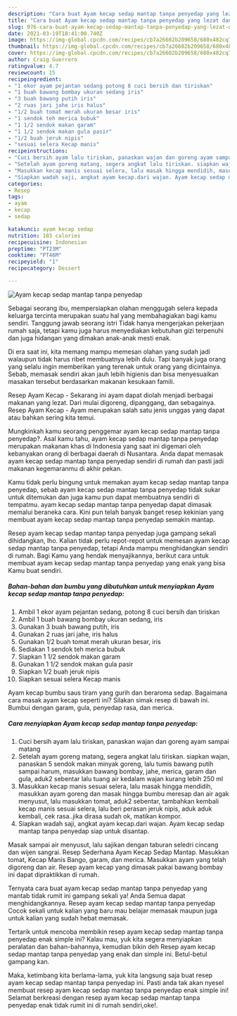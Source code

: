 ```yaml
---
description: "Cara buat Ayam kecap sedap mantap tanpa penyedap yang lezat dan Mudah Dibuat"
title: "Cara buat Ayam kecap sedap mantap tanpa penyedap yang lezat dan Mudah Dibuat"
slug: 976-cara-buat-ayam-kecap-sedap-mantap-tanpa-penyedap-yang-lezat-dan-mudah-dibuat
date: 2021-03-19T18:41:00.740Z
image: https://img-global.cpcdn.com/recipes/cb7a26602b209658/680x482cq70/ayam-kecap-sedap-mantap-tanpa-penyedap-foto-resep-utama.jpg
thumbnail: https://img-global.cpcdn.com/recipes/cb7a26602b209658/680x482cq70/ayam-kecap-sedap-mantap-tanpa-penyedap-foto-resep-utama.jpg
cover: https://img-global.cpcdn.com/recipes/cb7a26602b209658/680x482cq70/ayam-kecap-sedap-mantap-tanpa-penyedap-foto-resep-utama.jpg
author: Craig Guerrero
ratingvalue: 4.7
reviewcount: 15
recipeingredient:
- "1 ekor ayam pejantan sedang potong 8 cuci bersih dan tiriskan"
- "1 buah bawang bombay ukuran sedang iris"
- "3 buah bawang putih iris"
- "2 ruas jari jahe iris halus"
- "1/2 buah tomat merah ukuran besar iris"
- "1 sendok teh merica bubuk"
- "1 1/2 sendok makan garam"
- "1 1/2 sendok makan gula pasir"
- "1/2 buah jeruk nipis"
- "sesuai selera Kecap manis"
recipeinstructions:
- "Cuci bersih ayam lalu tiriskan, panaskan wajan dan goreng ayam sampai matang"
- "Setelah ayam goreng matang, segera angkat lalu tiriskan. siapkan wajan, panaskan 5 sendok makan minyak goreng, lalu tumis bawang putih sampai harum, masukkan bawang bombay, jahe, merica, garam dan gula, aduk2 sebentar lalu tuang air kedalam wajan kurang lebih 250 ml"
- "Masukkan kecap manis sesuai selera, lalu masak hingga mendidih, masukkan ayam goreng dan masak hingga bumbu meresap dan air agak menyusut, lalu masukkan tomat, aduk2 sebentar, tambahkan kembali kecap manis sesuai selera, lalu beri perasan jeruk nipis, aduk aduk kembali, cek rasa..jika dirasa sudah ok, matikan kompor."
- "Siapkan wadah saji, angkat ayam kecap.dari wajan. Ayam kecap sedap mantap tanpa penyedap siap untuk disantap."
categories:
- Resep
tags:
- ayam
- kecap
- sedap

katakunci: ayam kecap sedap 
nutrition: 103 calories
recipecuisine: Indonesian
preptime: "PT23M"
cooktime: "PT46M"
recipeyield: "1"
recipecategory: Dessert

---
```



![Ayam kecap sedap mantap tanpa penyedap](https://img-global.cpcdn.com/recipes/cb7a26602b209658/680x482cq70/ayam-kecap-sedap-mantap-tanpa-penyedap-foto-resep-utama.jpg)

Sebagai seorang ibu, mempersiapkan olahan menggugah selera kepada keluarga tercinta merupakan suatu hal yang membahagiakan bagi kamu sendiri. Tanggung jawab seorang istri Tidak hanya mengerjakan pekerjaan rumah saja, tetapi kamu juga harus menyediakan kebutuhan gizi terpenuhi dan juga hidangan yang dimakan anak-anak mesti enak.

Di era  saat ini, kita memang mampu memesan olahan yang sudah jadi walaupun tidak harus ribet membuatnya lebih dulu. Tapi banyak juga orang yang selalu ingin memberikan yang terenak untuk orang yang dicintainya. Sebab, memasak sendiri akan jauh lebih higienis dan bisa menyesuaikan masakan tersebut berdasarkan makanan kesukaan famili. 

Resep Ayam Kecap - Sekarang ini ayam dapat diolah menjadi berbagai makanan yang lezat. Dari mulai digoreng, dipanggang, dan sebagainya. Resep Ayam Kecap - Ayam merupakan salah satu jenis unggas yang dapat atau bahkan sering kita temui.

Mungkinkah kamu seorang penggemar ayam kecap sedap mantap tanpa penyedap?. Asal kamu tahu, ayam kecap sedap mantap tanpa penyedap merupakan makanan khas di Indonesia yang saat ini digemari oleh kebanyakan orang di berbagai daerah di Nusantara. Anda dapat memasak ayam kecap sedap mantap tanpa penyedap sendiri di rumah dan pasti jadi makanan kegemaranmu di akhir pekan.

Kamu tidak perlu bingung untuk memakan ayam kecap sedap mantap tanpa penyedap, sebab ayam kecap sedap mantap tanpa penyedap tidak sukar untuk ditemukan dan juga kamu pun dapat membuatnya sendiri di tempatmu. ayam kecap sedap mantap tanpa penyedap dapat dimasak memalui beraneka cara. Kini pun telah banyak banget resep kekinian yang membuat ayam kecap sedap mantap tanpa penyedap semakin mantap.

Resep ayam kecap sedap mantap tanpa penyedap juga gampang sekali dihidangkan, lho. Kalian tidak perlu repot-repot untuk memesan ayam kecap sedap mantap tanpa penyedap, tetapi Anda mampu menghidangkan sendiri di rumah. Bagi Kamu yang hendak menyajikannya, berikut cara untuk membuat ayam kecap sedap mantap tanpa penyedap yang enak yang bisa Kamu buat sendiri.

<!--inarticleads1-->

##### Bahan-bahan dan bumbu yang dibutuhkan untuk menyiapkan Ayam kecap sedap mantap tanpa penyedap:

1. Ambil 1 ekor ayam pejantan sedang, potong 8 cuci bersih dan tiriskan
1. Ambil 1 buah bawang bombay ukuran sedang, iris
1. Gunakan 3 buah bawang putih, iris
1. Gunakan 2 ruas jari jahe, iris halus
1. Gunakan 1/2 buah tomat merah ukuran besar, iris
1. Sediakan 1 sendok teh merica bubuk
1. Siapkan 1 1/2 sendok makan garam
1. Gunakan 1 1/2 sendok makan gula pasir
1. Siapkan 1/2 buah jeruk nipis
1. Siapkan sesuai selera Kecap manis


Ayam kecap bumbu saus tiram yang gurih dan beraroma sedap. Bagaimana cara masak ayam kecap seperti ini? Silakan simak resep di bawah ini. Bumbui dengan garam, gula, penyedap rasa, dan merica. 

<!--inarticleads2-->

##### Cara menyiapkan Ayam kecap sedap mantap tanpa penyedap:

1. Cuci bersih ayam lalu tiriskan, panaskan wajan dan goreng ayam sampai matang
1. Setelah ayam goreng matang, segera angkat lalu tiriskan. siapkan wajan, panaskan 5 sendok makan minyak goreng, lalu tumis bawang putih sampai harum, masukkan bawang bombay, jahe, merica, garam dan gula, aduk2 sebentar lalu tuang air kedalam wajan kurang lebih 250 ml
1. Masukkan kecap manis sesuai selera, lalu masak hingga mendidih, masukkan ayam goreng dan masak hingga bumbu meresap dan air agak menyusut, lalu masukkan tomat, aduk2 sebentar, tambahkan kembali kecap manis sesuai selera, lalu beri perasan jeruk nipis, aduk aduk kembali, cek rasa..jika dirasa sudah ok, matikan kompor.
1. Siapkan wadah saji, angkat ayam kecap.dari wajan. Ayam kecap sedap mantap tanpa penyedap siap untuk disantap.


Masak sampai air menyusut, lalu sajikan dengan taburan seledri cincang dan wijen sangrai. Resep Sederhana Ayam Kecap Sedap Mantap. Masukkan tomat, Kecap Manis Bango, garam, dan merica. Masukkan ayam yang telah digoreng dan air. Resep ayam kecap yang dimasak pakai bawang bombay ini dapat dipraktikkan di rumah. 

Ternyata cara buat ayam kecap sedap mantap tanpa penyedap yang mantab tidak rumit ini gampang sekali ya! Anda Semua dapat menghidangkannya. Resep ayam kecap sedap mantap tanpa penyedap Cocok sekali untuk kalian yang baru mau belajar memasak maupun juga untuk kalian yang sudah hebat memasak.

Tertarik untuk mencoba membikin resep ayam kecap sedap mantap tanpa penyedap enak simple ini? Kalau mau, yuk kita segera menyiapkan peralatan dan bahan-bahannya, kemudian bikin deh Resep ayam kecap sedap mantap tanpa penyedap yang enak dan simple ini. Betul-betul gampang kan. 

Maka, ketimbang kita berlama-lama, yuk kita langsung saja buat resep ayam kecap sedap mantap tanpa penyedap ini. Pasti anda tak akan nyesel membuat resep ayam kecap sedap mantap tanpa penyedap enak simple ini! Selamat berkreasi dengan resep ayam kecap sedap mantap tanpa penyedap enak tidak rumit ini di rumah sendiri,oke!.

